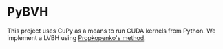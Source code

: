 # PyBVH

This project uses CuPy as a means to run CUDA kernels from Python. We implement a LVBH using [Propkopenko's method](https://arxiv.org/abs/2402.00665).